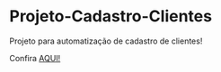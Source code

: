 
# Projeto-Cadastro-Clientes

Projeto para automatização de cadastro de clientes!

Confira <a href="https://iasmincqfernandes.github.io/Projeto-Cadastro-Clientes/" target="_blank"> AQUI! </a>
